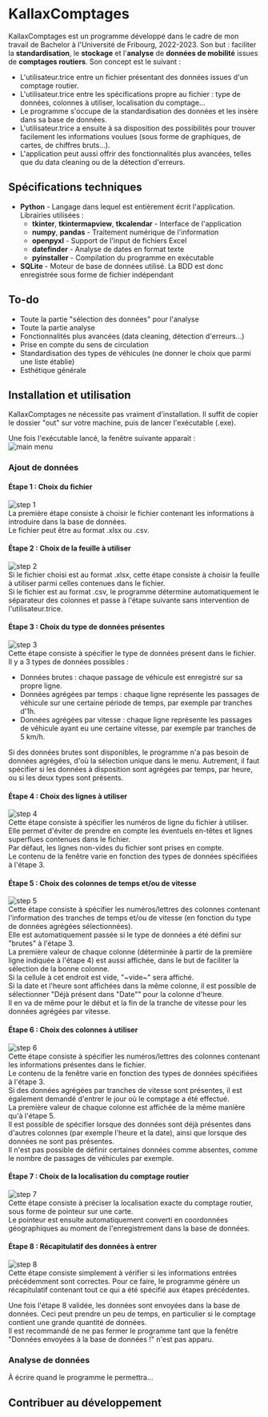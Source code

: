 # KallaxComptages

KallaxComptages est un programme développé dans le cadre de mon travail de Bachelor à l'Université de Fribourg, 2022-2023.
Son but : faciliter la **standardisation**, le **stockage** et l'**analyse** de **données de mobilité** issues de **comptages routiers**.
Son concept est le suivant :
- L'utilisateur.trice entre un fichier présentant des données issues d'un comptage routier.
- L'utilisateur.trice entre les spécifications propre au fichier : type de données, colonnes à utiliser, localisation du comptage...
- Le programme s'occupe de la standardisation des données et les insère dans sa base de données.
- L'utilisateur.trice a ensuite à sa disposition des possibilités pour trouver facilement les informations voulues (sous forme de graphiques, de cartes, de chiffres bruts...).
- L'application peut aussi offrir des fonctionnalités plus avancées, telles que du data cleaning ou de la détection d'erreurs.

## Spécifications techniques

- **Python** - Langage dans lequel est entièrement écrit l'application. Librairies utilisées :
    - **tkinter**, **tkintermapview**, **tkcalendar** - Interface de l'application
    - **numpy**, **pandas** - Traitement numérique de l'information
    - **openpyxl** - Support de l'input de fichiers Excel
    - **datefinder** - Analyse de dates en format texte
    - **pyinstaller** - Compilation du programme en exécutable
- **SQLite** - Moteur de base de données utilisé. La BDD est donc enregistrée sous forme de fichier indépendant

## To-do

- Toute la partie "sélection des données" pour l'analyse
- Toute la partie analyse
- Fonctionnalités plus avancées (data cleaning, détection d'erreurs...)
- Prise en compte du sens de circulation
- Standardisation des types de véhicules (ne donner le choix que parmi une liste établie)
- Esthétique générale

## Installation et utilisation

KallaxComptages ne nécessite pas vraiment d'installation. Il suffit de copier le dossier "out" sur votre machine, puis de lancer l'exécutable (.exe).

Une fois l'exécutable lancé, la fenêtre suivante apparait :<br>
![main menu](thesis/img/mainmenu.PNG)

### Ajout de données

#### Étape 1 : Choix du fichier
![step 1](thesis/img/1.PNG)
<br>La première étape consiste à choisir le fichier contenant les informations à introduire dans la base de données.
<br>Le fichier peut être au format .xlsx ou .csv.

#### Étape 2 : Choix de la feuille à utiliser
![step 2](thesis/img/2.PNG)
<br>Si le fichier choisi est au format .xlsx, cette étape consiste à choisir la feuille à utiliser parmi celles contenues dans le fichier.
<br>Si le fichier est au format .csv, le programme détermine automatiquement le séparateur des colonnes et passe à l'étape suivante sans intervention de l'utilisateur.trice.

#### Étape 3 : Choix du type de données présentes
![step 3](thesis/img/3.PNG)
<br>Cette étape consiste à spécifier le type de données présent dans le fichier. Il y a 3 types de données possibles :
- Données brutes : chaque passage de véhicule est enregistré sur sa propre ligne.
- Données agrégées par temps : chaque ligne représente les passages de véhicule sur une certaine période de temps, par exemple par tranches d'1h.
- Données agrégées par vitesse : chaque ligne représente les passages de véhicule ayant eu une certaine vitesse, par exemple par tranches de 5 km/h.

Si des données brutes sont disponibles, le programme n'a pas besoin de données agrégées, d'où la sélection unique dans le menu. Autrement, il faut spécifier si les données à disposition sont agrégées par temps, par heure, ou si les deux types sont présents.

#### Étape 4 : Choix des lignes à utiliser
![step 4](thesis/img/4.PNG)
<br>Cette étape consiste à spécifier les numéros de ligne du fichier à utiliser. Elle permet d'éviter de prendre en compte les éventuels en-têtes et lignes superflues contenues dans le fichier.
<br>Par défaut, les lignes non-vides du fichier sont prises en compte.
<br>Le contenu de la fenêtre varie en fonction des types de données spécifiées à l'étape 3.

#### Étape 5 : Choix des colonnes de temps et/ou de vitesse
![step 5](thesis/img/5.PNG)
<br>Cette étape consiste à spécifier les numéros/lettres des colonnes contenant l'information des tranches de temps et/ou de vitesse (en fonction du type de données agrégées sélectionnées).
<br>Elle est automatiquement passée si le type de données a été défini sur "brutes" à l'étape 3.
<br>La première valeur de chaque colonne (déterminée à partir de la première ligne indiquée à l'étape 4) est aussi affichée, dans le but de faciliter la sélection de la bonne colonne.
<br>Si la cellule à cet endroit est vide, "~vide~" sera affiché.
<br>Si la date et l'heure sont affichées dans la même colonne, il est possible de sélectionner "Déjà présent dans "Date"" pour la colonne d'heure.
<br>Il en va de même pour le début et la fin de la tranche de vitesse pour les données agrégées par vitesse.

#### Étape 6 : Choix des colonnes à utiliser
![step 6](thesis/img/6.PNG)
<br>Cette étape consiste à spécifier les numéros/lettres des colonnes contenant les informations présentes dans le fichier.
<br>Le contenu de la fenêtre varie en fonction des types de données spécifiées à l'étape 3.
<br>Si des données agrégées par tranches de vitesse sont présentes, il est également demandé d'entrer le jour où le comptage a été effectué.
<br>La première valeur de chaque colonne est affichée de la même manière qu'à l'étape 5.
<br>Il est possible de spécifier lorsque des données sont déjà présentes dans d'autres colonnes (par exemple l'heure et la date), ainsi que lorsque des données ne sont pas présentes.
<br>Il n'est pas possible de définir certaines données comme absentes, comme le nombre de passages de véhicules par exemple.

#### Étape 7 : Choix de la localisation du comptage routier
![step 7](thesis/img/7.PNG)
<br>Cette étape consiste à préciser la localisation exacte du comptage routier, sous forme de pointeur sur une carte.
<br>Le pointeur est ensuite automatiquement converti en coordonnées géographiques au moment de l'enregistrement dans la base de données.

#### Étape 8 : Récapitulatif des données à entrer
![step 8](thesis/img/8.PNG)
<br>Cette étape consiste simplement à vérifier si les informations entrées précédemment sont correctes. Pour ce faire, le programme génère un récapitulatif contenant tout ce qui a été spécifié aux étapes précédentes.

Une fois l'étape 8 validée, les données sont envoyées dans la base de données. Ceci peut prendre un peu de temps, en particulier si le comptage contient une grande quantité de données.
<br>Il est recommandé de ne pas fermer le programme tant que la fenêtre "Données envoyées à la base de données !" n'est pas apparu.

### Analyse de données
À écrire quand le programme le permettra...

## Contribuer au développement